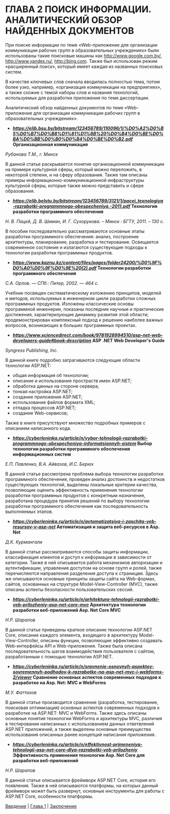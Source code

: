 # ГЛАВА 2 ПОИСК ИНФОРМАЦИИ. АНАЛИТИЧЕСКИЙ ОБЗОР НАЙДЕННЫХ ДОКУМЕНТОВ
При поиске информации по теме «Web-приложение для организации коммуникации рабочих групп в образовательных учреждениях» были использованы такие поисковые машины как http://www.google.com.by/, http://www.yandex.ru/, http://bing.com. Также был использован режим «расширенный поиск», который имеет каждая из названных поисковых систем.

В качестве ключевых слов сначала вводилась полностью тема, потом более узко, например, «организация коммуникации на предприятиях», а также схожие с темой наборы слов и названия технологий, используемых для разработки приложения по теме диссертации.

Аналитический обзор найденных документов по теме «Web-приложение для организации коммуникации рабочих групп в образовательных учреждениях».

* **_https://elib.bsu.by/bitstream/123456789/110096/1/%D0%A2%D0%B5%D0%B7%D0%B8%D1%81%D1%8B%20%D0%B4%D0%BE%D0%BA%D0%BB%D0%B0%D0%B4%D0%BE%D0%B2.pdf_ Организационная коммуникация**

_Рубанова Т.М., г. Минск_

В данной статье раскрывается понятие организационной коммуникации на примере культурной сферы, который можно переложить, в некоторой степени, и на сферу образования. Также там описаны примеры информационно-коммуникационной инфраструктуры культурной сферы, которые также можно представить и сфере образования.

* **_https://elib.belstu.by/bitstream/123456789/3121/1/pacei_texnologiya-razrabotki-programmnogo-obespecheniya.-2011.pdf_ Технология разработки программного обеспечения**

_Н. В. Пацей, Д. В. Шиман, И. Г. Сухорукова. – Минск : БГТУ, 2011. – 130 с._

В пособии последовательно рассматриваются основные этапы разработки программного обеспечения: анализ, построение архитектуры, планирование, разработка и тестирование. Освещается современное состояние и излагаются существующие подходы к технологии разработки программных продуктов.

* **_https://www.kaznu.kz/content/files/pages/folder24200/%D0%9F%D0%A0%D0%9F%D0%9E%20(2).pdf_ Технологии разработки программного обеспечения**

_С.А. Орлов. — СПб.: Питер, 2002. — 464 с._

Учебник посвящен систематическому изложению принципов, моделей и методов, используемых в инженерном цикле разработки сложных программных продуктов. Изложены классические основы программной инженерии, показаны последние научные и практические достижения, характеризующие динамику развития этой области; продемонстрирован комплексный подход к решению наиболее важных вопросов, возникающих в больших программных проектах.

* **_https://www.sciencedirect.com/book/9781928994510/asp-net-web-developers-guide#book-description_ ASP .NET Web Developer's Guide**

_Syngress Publishing, Inc._

В данной книге подробно затрагиваются следующие области технологии ASP.NET:

*	общая информация об технологии;
*	описание и использование простраств имен ASP.NET;
*	обработка данных на стороне сервера;
*	тонкая настройка ASP.NET;
*	создание приложения ASP.NET;
*	использование файлов формата XML;
*	отладка процессов ASP.NET;
*	создание Web-сервисов;

Также в книге присутствуют множество подробных примеров с описанием написанного кода.

* **_https://cyberleninka.ru/article/n/vybor-tehnologii-razrabotki-programmnogo-obespecheniya-informatsionnyh-sistem_ Выбор технологии разработки программного обеспечения информационных систем**

_Е.П. Павленко, В.А. Айвазов, И.С. Берюх_

В данной статье рассмотрена проблема выбора технологии разработки программного обеспечения, проведен анализ достоинств и недостатков существующих технологий, выделены локальные критерии качества, позволяющие оценить эффективность применения технологии разработки программных продуктов с конкретным назначение, разработана процедура принятия решений по выбору технологии разработки программного обеспечения как последовательность выполняемых этапов.

* **_https://cyberleninka.ru/article/n/avtomatizatsiya-i-zaschita-veb-resursov-v-asp-net_ Автоматизация и защита веб-ресурсов в Asp. Net**

_Д.К. Курмангали_

В данной статье рассматриваются способы защиты информации, классификация клиентов и доступ к информации в зависимости от категории. Также в ней описывается работа механизмов авторизации и аутентификации, управление доступом на основе групп и ролей, также перечисляются направления разделения доступа к страницам. Здесь же описываются основные принципы защиты сайта на Web-формах, сайтов, основанных на структуре Model-View-Controller (MVC), также описаны аспекты безопасности пользовательских сессий.

* **_https://cyberleninka.ru/article/n/arhitektura-tehnologii-razrabotki-veb-prilozheniy-asp-net-core-mvc_ Архитектура технологии разработки веб-приложений Asp. Net Core MVC**

_Н.Р. Шарапов_

В данной статье приведены краткое описание технологии ASP.NET Core, описание каждого элемента, входящего в архитектуру Model-View-Controller, описаны функции, позволяющие эффективно создавать Web-интерфейсы API и Web-приложения. Также была описана последовательность шагов взаимодействия пользователя с сайтом, разработанным с помощью технологии ASP.NET.

* **_https://cyberleninka.ru/article/n/sravnenie-osnovnyh-aspektov-sovremennyh-podhodov-k-razrabotke-na-asp-net-mvc-i-webforms-2/viewer_ Сравнение основных аспектов современных подходов к разработке на Asp. Net: MVC и WebForms**

_М.У. Фаттахов_

В данной статье производится сравнение (разработка, тестирование, поисковая оптимизация) основных аспектов современных подходов к разработке на ASP.NET: MVC и WebForms. Также здесь описаны основные понятия технологии WebForms и архитектуры MVC, различия в тестировании написанных с использованием данных ответвлений ASP.NET приложений, а также выделены основные преимущества использования описанных ранее концепций написания приложения.

* **_https://cyberleninka.ru/article/n/effektivnost-primeneniya-tehnologii-asp-net-core-dlya-razrabotki-veb-prilozheniy_ Эффективность применения технологии Asp. Net Core для разработки веб-приложений**

_Н.Р. Шарапов_

В данной статье описывается фреймворк ASP.NET Core, история его появления. Также в ней описываются платформы, на которых данный фреймворк может быть развернут, основные инструменты для работы с ASP.NET Core, особенности платформы.

[Введение](README.md) | [Глава 1](GL1.md) | [Заключение](ZAKL.md)
